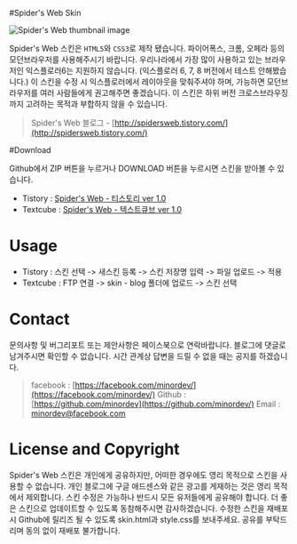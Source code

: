 #Spider's Web Skin 


![Spider's Web thumbnail image](http://cfs.tistory.com/custom/blog/79/798356/skin/preview.gif?=891518230 "Spider's Web thumnail image")

Spider's Web 스킨은 <CODE>HTML5</CODE>와 <CODE>CSS3</CODE>로 제작 됐습니다. 파이어폭스, 크롬, 오페라 등의 모던브라우저를 사용해주시기 바랍니다. 우리나라에서 가장 많이 사용하고 있는 브라우저인 익스플로러6는 지원하지 않습니다. (익스플로러 6, 7, 8 버전에서 테스트 안해봤습니다.)   이 스킨을 수정 시 익스플로러에서 레이아웃을 맞춰주셔야 하며, 가능하면 모던브라우저를 여러 사람들에게 권고해주면 좋겠습니다. 이 스킨은 하위 버전 크로스브라우징까지 고려하는 목적과 부합하지 않을 수 있습니다.    
> Spider's Web 블로그 - [http://spidersweb.tistory.com/](http://spidersweb.tistory.com/)

#Download

Github에서 ZIP 버튼을 누르거나 DOWNLOAD 버튼을 누르시면 스킨을 받아볼 수 있습니다. 

* Tistory : [Spider's Web - 티스토리 ver 1.0](https://github.com/minordev/spidersweb-tistory/ "Spider's Web 티스토리 버전" )
* Textcube : [Spider's Web - 텍스트큐브 ver 1.0](https://github.com/minordev/spidersweb-textcube/ "Spider's Web 텍스트큐브 버전")

# Usage

* Tistory : 스킨 선택 -> 새스킨 등록 -> 스킨 저장명 입력 -> 파일 업로드 -> 적용 
* Textcube : FTP 연결 -> skin - blog 폴더에 업로드 -> 스킨 선택 

# Contact

문의사항 및 버그리포트 또는 제안사항은 페이스북으로 연락바랍니다. 블로그에 댓글로 남겨주시면 확인할 수 없습니다. 시간 관계상 답변을 드릴 수 없을 때는 공지를 하겠습니다. 

> facebook : [https://facebook.com/minordev/](https://facebook.com/minordev/)
> Github : [https://github.com/minordev](https://github.com/minordev/)
> Email : minordev@facebook.com 

# License and Copyright

Spider's Web 스킨은 개인에게 공유하지만, 어떠한 경우에도 영리 목적으로 스킨을 사용할 수 없습니다. 개인 블로그에 구글 애드센스와 같은 광고를 게재하는 것은 영리 목적에서 제외합니다. 스킨 수정은 가능하나 반드시 모든 유저들에게 공유해야 합니다. 더 좋은 스킨으로 업데이트할 수 있도록 동참해주시면 감사하겠습니다. 수정한 스킨을 재배포 시 Github에 릴리즈 될 수 있도록 skin.html과 style.css를 보내주세요. 공유를 부탁드리며 동의 없이 재배포 불가합니다.   